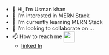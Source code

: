 - 👋 Hi, I’m Usman khan
- 👀 I’m interested in MERN Stack 
- 🌱 I’m currently learning MERN Stack
- 💞️ I’m looking to collaborate on ...
- 📫 How to reach me <a href="linkedin.com/in/usman-khan-3b89011bb" target="blank"><img align="center" src="https://res.cloudinary.com/dp0nxa8se/image/upload/v1669257120/linkedin_sh9i0o.png" height="30" />
  - <a href="linkedin.com/in/usman-khan-3b89011bb" >linked In </a>

<!---
usmankhan76/usmankhan76 is a ✨ special ✨ repository because its `README.md` (this file) appears on your GitHub profile.
You can click the Preview link to take a look at your changes.
--->
